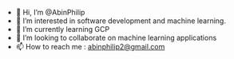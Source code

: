 - 👋 Hi, I’m @AbinPhilip
- 👀 I’m interested in software development and machine learning.
- 🌱 I’m currently learning GCP
- 💞️ I’m looking to collaborate on machine learning applications
- 📫 How to reach me : abinphilip2@gmail.com

<!---
AbinPhilip/AbinPhilip is a ✨ special ✨ repository because its `README.md` (this file) appears on your GitHub profile.
You can click the Preview link to take a look at your changes.
--->
